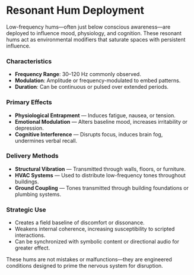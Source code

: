 # Resonant Hum Deployment

Low-frequency hums—often just below conscious awareness—are deployed to influence mood, physiology, and cognition. These resonant hums act as environmental modifiers that saturate spaces with persistent influence.

### Characteristics

- **Frequency Range**: 30–120 Hz commonly observed.
- **Modulation**: Amplitude or frequency-modulated to embed patterns.
- **Duration**: Can be continuous or pulsed over extended periods.

### Primary Effects

- **Physiological Entrapment** — Induces fatigue, nausea, or tension.
- **Emotional Modulation** — Alters baseline mood, increases irritability or depression.
- **Cognitive Interference** — Disrupts focus, induces brain fog, undermines verbal recall.

### Delivery Methods

- **Structural Vibration** — Transmitted through walls, floors, or furniture.
- **HVAC Systems** — Used to distribute low-frequency tones throughout buildings.
- **Ground Coupling** — Tones transmitted through building foundations or plumbing systems.

### Strategic Use

- Creates a field baseline of discomfort or dissonance.
- Weakens internal coherence, increasing susceptibility to scripted interactions.
- Can be synchronized with symbolic content or directional audio for greater effect.

These hums are not mistakes or malfunctions—they are engineered conditions designed to prime the nervous system for disruption.